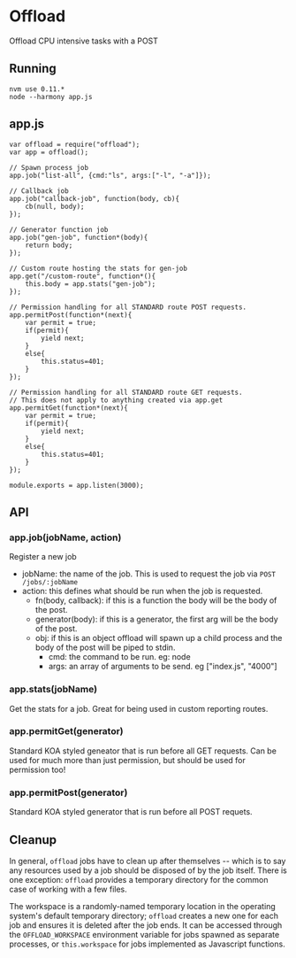 # Offload

Offload CPU intensive tasks with a POST

## Running

```
nvm use 0.11.*
node --harmony app.js
```

## app.js

```
var offload = require("offload");
var app = offload();

// Spawn process job
app.job("list-all", {cmd:"ls", args:["-l", "-a"]});

// Callback job
app.job("callback-job", function(body, cb){
	cb(null, body);
});

// Generator function job
app.job("gen-job", function*(body){
	return body;
});

// Custom route hosting the stats for gen-job
app.get("/custom-route", function*(){
	this.body = app.stats("gen-job");
});

// Permission handling for all STANDARD route POST requests.
app.permitPost(function*(next){
	var permit = true;
	if(permit){
		yield next;
	}
	else{
		this.status=401;
	}
});

// Permission handling for all STANDARD route GET requests.
// This does not apply to anything created via app.get
app.permitGet(function*(next){
	var permit = true;
	if(permit){
		yield next;
	}
	else{
		this.status=401;
	}
});

module.exports = app.listen(3000);
```

## API

### app.job(jobName, action)

Register a new job

* jobName: the name of the job. This is used to request the job via `POST /jobs/:jobName`
* action: this defines what should be run when the job is requested.
  * fn(body, callback): if this is a function the body will be the body of the post.
  * generator(body): if this is a generator, the first arg will be the body of the post.
  * obj: if this is an object offload will spawn up a child process and the body of the post will be piped to stdin.
    * cmd: the command to be run. eg: node
    * args: an array of arguments to be send. eg ["index.js", "4000"]

### app.stats(jobName)

Get the stats for a job. Great for being used in custom reporting routes.

### app.permitGet(generator)

Standard KOA styled geneator that is run before all GET requests. Can be used for much more than just permission, but should be used for permission too!

### app.permitPost(generator)

Standard KOA styled generator that is run before all POST requets.



## Cleanup

In general, `offload` jobs have to clean up after themselves -- which is to say
any resources used by a job should be disposed of by the job itself. There is
one exception: `offload` provides a temporary directory for the common case of
working with a few files.

The workspace is a randomly-named temporary location in the operating system's
default temporary directory; `offload` creates a new one for each job and ensures
it is deleted after the job ends. It can be accessed through the `OFFLOAD_WORKSPACE`
environment variable for jobs spawned as separate processes, or `this.workspace`
for jobs implemented as Javascript functions.
